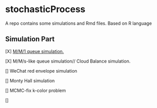 # stochasticProcess
A repo contains some simulations and Rmd files. Based on R language


## Simulation Part

[X] [M/M/1 queue simulation.](mm1que.nb.html)

[X] M/M/s-like queue simulation// Cloud Balance simulation.

[] WeChat red envelope simulation

[] Monty Hall simulation

[] MCMC-fix k-color problem

[]